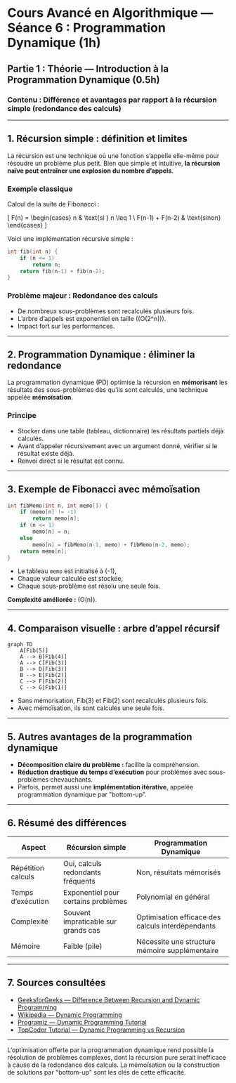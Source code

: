 # Cours Avancé en Algorithmique — Séance 6 : Programmation Dynamique (1h)  
## Partie 1 : Théorie — Introduction à la Programmation Dynamique (0.5h)  
### Contenu : Différence et avantages par rapport à la récursion simple (redondance des calculs)

---

## 1. Récursion simple : définition et limites

La récursion est une technique où une fonction s’appelle elle-même pour résoudre un problème plus petit. Bien que simple et intuitive, **la récursion naïve peut entraîner une explosion du nombre d’appels**.

### Exemple classique

Calcul de la suite de Fibonacci :

\[
F(n) = \begin{cases}
n & \text{si } n \leq 1 \\
F(n-1) + F(n-2) & \text{sinon}
\end{cases}
\]

Voici une implémentation récursive simple :

```c
int fib(int n) {
    if (n <= 1)
        return n;
    return fib(n-1) + fib(n-2);
}
```

### Problème majeur : **Redondance des calculs**

- De nombreux sous-problèmes sont recalculés plusieurs fois.
- L’arbre d’appels est exponentiel en taille (\(O(2^n)\)).
- Impact fort sur les performances.

---

## 2. Programmation Dynamique : éliminer la redondance

La programmation dynamique (PD) optimise la récursion en **mémorisant** les résultats des sous-problèmes dès qu’ils sont calculés, une technique appelée **mémoïsation**.

### Principe

- Stocker dans une table (tableau, dictionnaire) les résultats partiels déjà calculés.
- Avant d’appeler récursivement avec un argument donné, vérifier si le résultat existe déjà.
- Renvoi direct si le résultat est connu.

---

## 3. Exemple de Fibonacci avec mémoïsation

```c
int fibMemo(int n, int memo[]) {
    if (memo[n] != -1)
        return memo[n];
    if (n <= 1)
        memo[n] = n;
    else
        memo[n] = fibMemo(n-1, memo) + fibMemo(n-2, memo);
    return memo[n];
}
```

- Le tableau `memo` est initialisé à \(-1\),
- Chaque valeur calculée est stockée,
- Chaque sous-problème est résolu une seule fois.

**Complexité améliorée :** \(O(n)\).

---

## 4. Comparaison visuelle : arbre d’appel récursif

```mermaid
graph TD
    A[Fib(5)]
    A --> B[Fib(4)]
    A --> C[Fib(3)]
    B --> D[Fib(3)]
    B --> E[Fib(2)]
    C --> F[Fib(2)]
    C --> G[Fib(1)]
```

- Sans mémorisation, Fib(3) et Fib(2) sont recalculés plusieurs fois.
- Avec mémoïsation, ils sont calculés une seule fois.

---

## 5. Autres avantages de la programmation dynamique

- **Décomposition claire du problème :** facilite la compréhension.
- **Réduction drastique du temps d’exécution** pour problèmes avec sous-problèmes chevauchants.
- Parfois, permet aussi une **implémentation itérative**, appelée programmation dynamique par "bottom-up".

---

## 6. Résumé des différences

| Aspect                 | Récursion simple                           | Programmation Dynamique                       |
|------------------------|-------------------------------------------|----------------------------------------------|
| Répétition calculs     | Oui, calculs redondants fréquents          | Non, résultats mémorisés                      |
| Temps d’exécution      | Exponentiel pour certains problèmes        | Polynomial en général                          |
| Complexité             | Souvent impraticable sur grands cas        | Optimisation efficace des calculs interdépendants |
| Mémoire                | Faible (pile)                              | Nécessite une structure mémoire supplémentaire |

---

## 7. Sources consultées

- [GeeksforGeeks — Difference Between Recursion and Dynamic Programming](https://www.geeksforgeeks.org/difference-recursion-dynamic-programming/)
- [Wikipedia — Dynamic Programming](https://en.wikipedia.org/wiki/Dynamic_programming)
- [Programiz — Dynamic Programming Tutorial](https://www.programiz.com/dsa/dynamic-programming)
- [TopCoder Tutorial — Dynamic Programming vs Recursion](https://www.topcoder.com/thrive/articles/Dynamic%20Programming)

---

L’optimisation offerte par la programmation dynamique rend possible la résolution de problèmes complexes, dont la récursion pure serait inefficace à cause de la redondance des calculs. La mémoïsation ou la construction de solutions par "bottom-up" sont les clés de cette efficacité.
